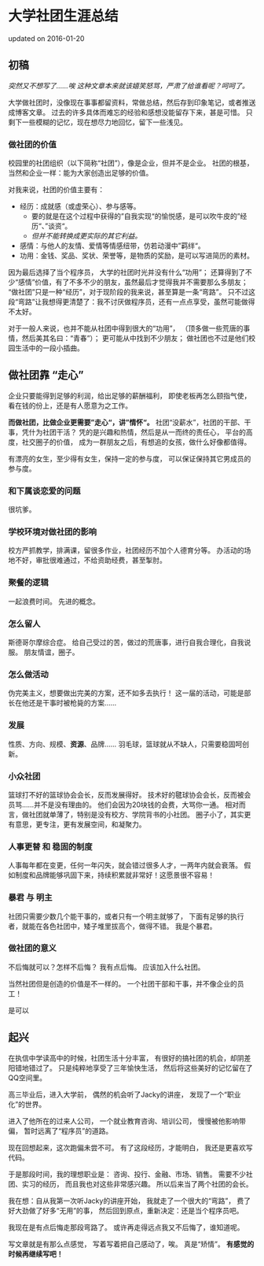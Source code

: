# 大学社团生涯总结

updated on 2016-01-20

## 初稿

*突然又不想写了……唉*
*这种文章本来就该嬉笑怒骂，严肃了给谁看呢？呵呵了。*

大学做社团时，没像现在事事都留资料，常做总结，然后存到印象笔记，或者推送成博客文章。
过去的许多具体而难忘的经验和感想没能留存下来，甚是可惜。
只剩下一些模糊的记忆，现在想尽力地回忆，留下一些浅见。

### 做社团的价值

校园里的社团组织（以下简称“社团”），像是企业，但并不是企业。
社团的根基，当然和企业一样：能为大家创造出足够的价值。

对我来说，社团的价值主要有：

- 经历：成就感（或虚荣心）、参与感等。
    - 要的就是在这个过程中获得的”自我实现“的愉悦感，是可以吹牛皮的”经历“、”谈资“。
    - *但并不能转换成更实际的其它利益。*
- 感情：与他人的友情、爱情等情感纽带，仿若动漫中”羁绊“。
- 功用：金钱、奖品、奖状、荣誉等，是物质的奖励，是可以写进简历的素材。

因为最后选择了当个程序员， 大学的社团时光并没有什么“功用”；
还算得到了不少“感情”价值，有了不多不少的朋友，虽然最后才觉得我并不需要那么多朋友；
“做社团”只是一种“经历”，对于现阶段的我来说，甚至算是一条“弯路”。
只不过这段“弯路”让我想得更清楚了：我不讨厌做程序员，还有一点点享受，虽然可能做得不太好。

对于一般人来说，也并不能从社团中得到很大的“功用”，
（顶多做一些荒唐的事情，然后美其名曰：“青春”）；
更可能从中找到不少朋友；
做社团也不过是他们校园生活中的一段小插曲。

## 做社团靠 “走心”

企业只要能得到足够的利润，给出足够的薪酬福利，
即使老板再怎么颐指气使，看在钱的份上，还是有人愿意为之工作。

**而做社团，比做企业更需要”走心“，讲”情怀“。**
社团“没薪水”，社团的干部、干事，凭什为社团干活？
凭的是兴趣和热情，然后是从一而终的责任心，
平台的高度，社交圈子的价值，
成为一群朋友之后，有想追的女孩，做什么好像都值得。

有漂亮的女生，至少得有女生，保持一定的参与度，
可以保证保持其它男成员的参与度。

### 和下属谈恋爱的问题

很坑爹。

### 学校环境对做社团的影响

校方严抓教学，排满课，留很多作业，社团经历不加个人德育分等。
办活动的场地不好，审批很难通过，不给资助经费，甚至掣肘。

### 聚餐的逻辑

一起浪费时间。
先进的概念。

### 怎么留人

斯德哥尔摩综合症。
给自己受过的苦，做过的荒唐事，进行自我合理化，自我说服。
朋友情谊，圈子。

### 怎么做活动

伪完美主义，想要做出完美的方案，还不如多去执行！
这一届的活动，可能是部长在他还是干事时被枪毙的方案……

### 发展

性质、方向、规模、**资源**、品牌……
羽毛球，篮球就从不缺人，只需要稳固呵创新。

### 小众社团

篮球打不好的篮球协会会长，反而发展得好。
技术好的毽球协会会长，反而被会员骂……并不是没有理由的。
他们会因为20块钱的会费，大骂你一通。
相对而言，做社团就单薄了，特别是没有校方、学院背书的小社团。
圈子小了，其实更有意思，更专注，更有发展空间，和凝聚力。

### 人事更替 和 稳固的制度

人事每年都在变更，任何一年闪失，就会错过很多人才，一两年内就会衰落。
假如制度和品牌能够巩固下来，持续积累就非常好！这愿景很不容易！

### 暴君 与 明主

社团只需要少数几个能干事的，或者只有一个明主就够了，
下面有足够的执行者，就能在各色社团中，矮子堆里拔高个，做得不错。
我是个暴君。

### 做社团的意义

不后悔就可以？怎样不后悔？
我有点后悔。
应该加入什么社团。

当然社团但是创造的价值是不一样的。
一个社团干部和干事，并不像企业的员工！

是可以

## 起兴

在执信中学读高中的时候，社团生活十分丰富，
有很好的搞社团的机会，却阴差阳错地错过了。
只是纯粹地享受了三年愉快生活，
然后将这些美好的记忆留在了QQ空间里。

高三毕业后，进入大学前，
偶然的机会听了Jacky的讲座，
发现了一个“职业化”的世界。

进入了他所在的过来人公司，
一个就业教育咨询、培训公司，
慢慢被他影响带偏，
暂时远离了“程序员”的道路。

现在回想起来，这次跑偏未尝不可。
有了这段经历，才能明白，
我还是更喜欢写代码。

于是那段时间，我的理想职业是：
咨询、投行、金融、市场、销售。
需要不少社团、实习的经历，
而且我也对这些非常感兴趣。
所以后来当了两个社团的会长。

我在想：自从我第一次听Jacky的讲座开始，
我就走了一个很大的“弯路”，
费了好大劲做了好多“无用”的事，
然后回到原点，重新决定：还是当个程序员吧。

我现在是有点后悔走那段弯路了。
或许再走得远点我又不后悔了，谁知道呢。

写文章就是有那么点感觉，
写着写着把自己感动了，唉。
真是“矫情”。
**有感觉的时候再继续写吧！**
